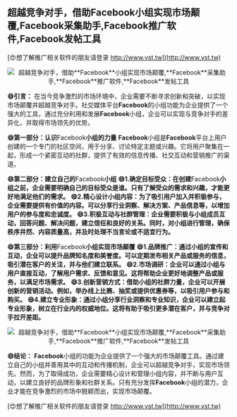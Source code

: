 ## **超越竞争对手，借助**Facebook**小组实现市场颠覆,**Facebook**采集助手,**Facebook**推广软件,**Facebook**发帖工具**

[😍想了解推广相关软件的朋友请登录 http://www.vst.tw](http://www.vst.tw)

 <center><img src="https://vst.tw/MP4/tuiguang/png/2.png" alt="超越竞争对手，借助**Facebook**小组实现市场颠覆,**Facebook**采集助手,**Facebook**推广软件,**Facebook**发帖工具"></center>

**😄引言：**
在当今竞争激烈的市场环境中，企业需要不断寻求创新和突破，以实现市场颠覆并超越竞争对手。社交媒体平台**Facebook**的小组功能为企业提供了一个强大的工具，通过充分利用和发展**Facebook**小组，企业可以实现与竞争对手的差异化，并取得市场领先的优势。

**😄第一部分：认识**Facebook**小组的力量**
**Facebook**小组是**Facebook**平台上用户创建的一个专门的社区空间，用于分享、讨论特定主题或兴趣。它将用户聚集在一起，形成一个紧密互动的社群，提供了有效的信息传播、社交互动和营销推广的渠道。

**😄第二部分：建立自己的**Facebook**小组**
**😄1.确定目标受众：在创建**Facebook**小组之前，企业需要明确自己的目标受众是谁。只有了解受众的需求和兴趣，才能更好地满足他们的需求。**
**😄2.精心设计小组内容：为了吸引用户加入并积极参与，企业需要提供有价值的内容。可以分享行业洞察、解决方案、产品信息等，以增加用户的参与度和忠诚度。**
**😄3.积极互动与社群管理：企业需要积极与小组成员互动，回答问题、解决问题，建立信任和良好的关系。同时，对小组进行管理，确保秩序井然、内容质量高，并及时处理不当言论或不适宜行为。**

**😄第三部分：利用**Facebook**小组实现市场颠覆**
**😄1.品牌推广：通过小组的宣传和互动，企业可以提升品牌知名度和美誉度。可以定期发布相关产品或服务的信息，吸引潜在客户的关注，并与他们建立联系。**
**😄2.市场调研：企业可以通过小组与用户直接互动，了解用户需求、反馈和意见。这将帮助企业更好地调整产品或服务，以满足市场需求。**
**😄3.创新营销方式：借助小组的社群力量，企业可以开展创新的营销活动。例如，举办线上比赛、抽奖或提供优惠券等，以吸引用户参与和购买。**
**😄4.建立专业形象：通过小组分享行业洞察和专业知识，企业可以建立起专业形象，树立在行业内的权威地位。这将有助于吸引更多潜在客户，并与竞争对手拉开差距。**

 <center><img src="https://vst.tw/MP4/tuiguang/png/8.png" alt="超越竞争对手，借助**Facebook**小组实现市场颠覆,**Facebook**采集助手,**Facebook**推广软件,**Facebook**发帖工具"></center>

**😄结论：**
**Facebook**小组的功能为企业提供了一个强大的市场颠覆工具。通过建立自己的小组并善用其中的互动和传播机制，企业可以超越竞争对手，实现市场领先。然而，为了取得成功，企业需要精心设计和管理小组内容，并不断与用户互动，以建立良好的品牌形象和社群关系。只有充分发挥**Facebook**小组的潜力，企业才能在竞争激烈的市场中脱颖而出，实现市场颠覆。

[😍想了解推广相关软件的朋友请登录 http://www.vst.tw](http://www.vst.tw)



